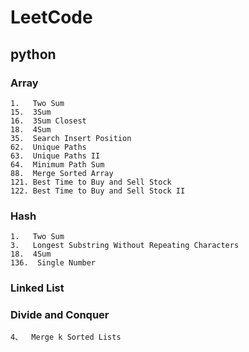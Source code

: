 # LeetCode


## python

### Array
	1.   Two Sum
	15.  3Sum
	16.  3Sum Closest
	18.  4Sum
	35.  Search Insert Position
	62.  Unique Paths
	63.  Unique Paths II
	64.  Minimum Path Sum
	88.  Merge Sorted Array
	121. Best Time to Buy and Sell Stock
	122. Best Time to Buy and Sell Stock II
### Hash
	1.	 Two Sum
	3.	 Longest Substring Without Repeating Characters
	18.	 4Sum
	136.  Single Number

### Linked List
  

### Divide and Conquer
	4、  Merge k Sorted Lists

